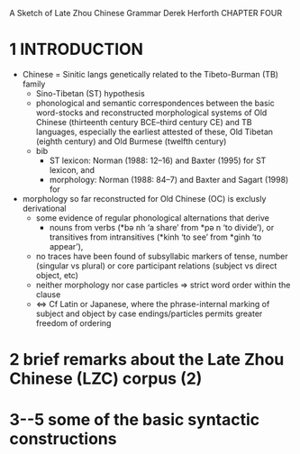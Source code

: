 A Sketch of Late Zhou Chinese Grammar
Derek Herforth
CHAPTER FOUR

# 1 INTRODUCTION

* Chinese = Sinitic langs genetically related to the Tibeto-Burman (TB) family
  * Sino-Tibetan (ST) hypothesis
  * phonological and semantic correspondences between the basic word-stocks and
    reconstructed morphological systems of
    Old Chinese (thirteenth century BCE–third century CE) and
    TB languages, especially the earliest attested of these, Old Tibetan
    (eighth century) and Old Burmese (twelfth century)
  * bib
    * ST lexicon: Norman (1988: 12–16) and Baxter (1995) for ST lexicon, and
    * morphology: Norman (1988: 84–7) and Baxter and Sagart (1998) for
* morphology so far reconstructed for Old Chinese (OC) is exclusly derivational
  * some evidence of regular phonological alternations that derive
    * nouns from verbs (*bə nh ‘a share’ from *pə n ‘to divide’), or
      transitives from intransitives (*kinh ‘to see’ from *ginh ‘to appear’),
  * no traces have been found of subsyllabic markers of tense, number (singular
    vs plural) or core participant relations (subject vs direct object, etc)
  * neither morphology nor case particles => strict word order within the clause
  * <=> Cf Latin or Japanese, where the phrase-internal marking of subject and
    object by case endings/particles permits greater freedom of ordering

# 2 brief remarks about the Late Zhou Chinese (LZC) corpus (2)

# 3--5 some of the basic syntactic constructions
